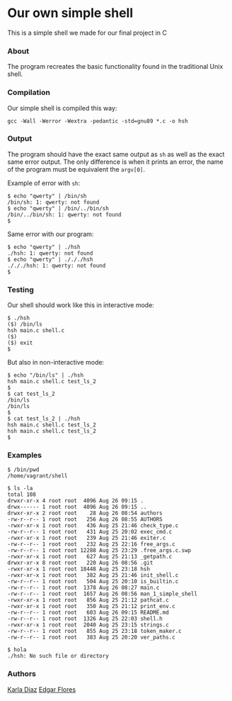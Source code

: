 # Our own simple shell

This is a simple shell we made for our final project in C

### About

The program recreates the basic functionality found in the traditional Unix shell.

### Compilation
Our simple shell is compiled this way:
```
gcc -Wall -Werror -Wextra -pedantic -std=gnu89 *.c -o hsh
```

### Output
The program should have the exact same output as `sh` as well as the exact same error output. The only difference is when it prints an error, the name of the program must be equivalent the `argv[0]`.

Example of error with `sh`:
```
$ echo "qwerty" | /bin/sh
/bin/sh: 1: qwerty: not found
$ echo "qwerty" | /bin/../bin/sh
/bin/../bin/sh: 1: qwerty: not found
$
```

Same error with our program:
```
$ echo "qwerty" | ./hsh
./hsh: 1: qwerty: not found
$ echo "qwerty" | ./././hsh
./././hsh: 1: qwerty: not found
$
```
### Testing
Our shell should work like this in interactive mode:
```
$ ./hsh
($) /bin/ls
hsh main.c shell.c
($)
($) exit
$
```

But also in non-interactive mode:
```
$ echo "/bin/ls" | ./hsh
hsh main.c shell.c test_ls_2
$
$ cat test_ls_2
/bin/ls
/bin/ls
$
$ cat test_ls_2 | ./hsh
hsh main.c shell.c test_ls_2
hsh main.c shell.c test_ls_2
$
```

### Examples
```
$ /bin/pwd
/home/vagrant/shell
```

```
$ ls -la
total 108
drwxr-xr-x 4 root root  4096 Aug 26 09:15 .
drwx------ 1 root root  4096 Aug 26 09:15 ..
drwxr-xr-x 2 root root    28 Aug 26 08:54 authors
-rw-r--r-- 1 root root   256 Aug 26 08:55 AUTHORS
-rwxr-xr-x 1 root root   436 Aug 25 21:46 check_type.c
-rw-r--r-- 1 root root   431 Aug 25 20:02 exec_cmd.c
-rwxr-xr-x 1 root root   239 Aug 25 21:46 exiter.c
-rw-r--r-- 1 root root   232 Aug 25 22:16 free_args.c
-rw-r--r-- 1 root root 12288 Aug 25 23:29 .free_args.c.swp
-rwxr-xr-x 1 root root   627 Aug 25 21:13 _getpath.c
drwxr-xr-x 8 root root   220 Aug 26 08:56 .git
-rwxr-xr-x 1 root root 18448 Aug 25 23:18 hsh
-rwxr-xr-x 1 root root   382 Aug 25 21:46 init_shell.c
-rw-r--r-- 1 root root   504 Aug 25 20:10 is_builtin.c
-rw-r--r-- 1 root root  1378 Aug 26 08:27 main.c
-rw-r--r-- 1 root root  1657 Aug 26 08:56 man_1_simple_shell
-rwxr-xr-x 1 root root   856 Aug 25 21:12 pathcat.c
-rwxr-xr-x 1 root root   350 Aug 25 21:12 print_env.c
-rw-r--r-- 1 root root   603 Aug 26 09:15 README.md
-rw-r--r-- 1 root root  1326 Aug 25 22:03 shell.h
-rwxr-xr-x 1 root root  2040 Aug 25 23:15 strings.c
-rw-r--r-- 1 root root   855 Aug 25 23:18 token_maker.c
-rw-r--r-- 1 root root   383 Aug 25 20:20 ver_paths.c
```

```
$ hola
./hsh: No such file or directory
```

### Authors
[Karla Diaz](https://github.com/karura195)
[Edgar Flores](https://github.com/zye7ert)
